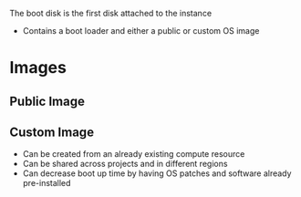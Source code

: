 The boot disk is the first disk attached to the instance

* Contains a boot loader and either a public or custom OS image

# Images

## Public Image

## Custom Image

* Can be created from an already existing compute resource
* Can be shared across projects and in different regions
* Can decrease boot up time by having OS patches and software already pre-installed
